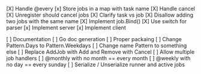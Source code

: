 [X] Handle @every
[x] Store jobs in a map with task name
[X] Handle cancel
[X] Unregister should cancel jobs
[X] Clarify task vs job
[X] Disallow adding two jobs with the same name
[X] Implement job.Bind()
[X] Use switch for parser
[x] Implement server
[x] Implement client

[ ] Documentation
[ ] Go doc generation
[ ] Proper packaing
[ ] Change Pattern.Days to Pattern.Weekdays
[ ] Change name Pattern to something else
[ ] Replace AddJob with Add and Remove with Cancel
[ ] Allow multiple job handlers
[ ] @monthly with no month == every month
[ ] @weekly with no day == every sunday
[ ] Serialize / Unserialize runner and active jobs
